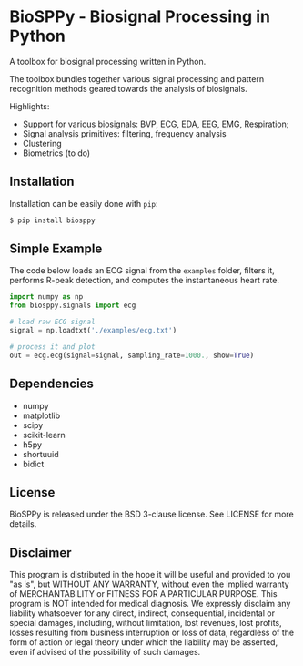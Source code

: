 # BioSPPy - Biosignal Processing in Python

A toolbox for biosignal processing written in Python.

The toolbox bundles together various signal processing and pattern recognition methods geared towards the analysis of biosignals.

Highlights:

- Support for various biosignals: BVP, ECG, EDA, EEG, EMG, Respiration;
- Signal analysis primitives: filtering, frequency analysis
- Clustering
- Biometrics (to do)

## Installation

Installation can be easily done with `pip`:

```bash
$ pip install biosppy
```

## Simple Example

The code below loads an ECG signal from the `examples` folder, filters it,
performs R-peak detection, and computes the instantaneous heart rate.

```python
import numpy as np
from biosppy.signals import ecg

# load raw ECG signal
signal = np.loadtxt('./examples/ecg.txt')

# process it and plot
out = ecg.ecg(signal=signal, sampling_rate=1000., show=True)
```

## Dependencies

- numpy
- matplotlib
- scipy
- scikit-learn
- h5py
- shortuuid
- bidict

## License

BioSPPy is released under the BSD 3-clause license. See LICENSE for more details.

## Disclaimer

This program is distributed in the hope it will be useful and provided
to you "as is", but WITHOUT ANY WARRANTY, without even the implied
warranty of MERCHANTABILITY or FITNESS FOR A PARTICULAR PURPOSE. This
program is NOT intended for medical diagnosis. We expressly disclaim any
liability whatsoever for any direct, indirect, consequential, incidental
or special damages, including, without limitation, lost revenues, lost
profits, losses resulting from business interruption or loss of data,
regardless of the form of action or legal theory under which the
liability may be asserted, even if advised of the possibility of such
damages.
